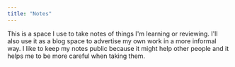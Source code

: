 ```yaml
---
title: "Notes"
---
```


This is a space I use to take notes of things I'm learning or reviewing. I'll
also use it as a blog space to advertise my own work in a more informal way.
I like to keep my notes public because it might help other people and it helps me
to be more careful when taking them.
